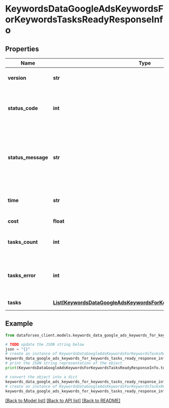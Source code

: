 # KeywordsDataGoogleAdsKeywordsForKeywordsTasksReadyResponseInfo


## Properties

Name | Type | Description | Notes
------------ | ------------- | ------------- | -------------
**version** | **str** | the current version of the API | [optional] 
**status_code** | **int** | general status code you can find the full list of the response codes here | [optional] 
**status_message** | **str** | general informational message you can find the full list of general informational messages here | [optional] 
**time** | **str** | total execution time, seconds | [optional] 
**cost** | **float** | total tasks cost, USD | [optional] 
**tasks_count** | **int** | the number of tasks in the tasks array | [optional] 
**tasks_error** | **int** | the number of tasks in the tasks array returned with an error | [optional] 
**tasks** | [**List[KeywordsDataGoogleAdsKeywordsForKeywordsTasksReadyTaskInfo]**](KeywordsDataGoogleAdsKeywordsForKeywordsTasksReadyTaskInfo.md) | array of tasks | [optional] 

## Example

```python
from dataforseo_client.models.keywords_data_google_ads_keywords_for_keywords_tasks_ready_response_info import KeywordsDataGoogleAdsKeywordsForKeywordsTasksReadyResponseInfo

# TODO update the JSON string below
json = "{}"
# create an instance of KeywordsDataGoogleAdsKeywordsForKeywordsTasksReadyResponseInfo from a JSON string
keywords_data_google_ads_keywords_for_keywords_tasks_ready_response_info_instance = KeywordsDataGoogleAdsKeywordsForKeywordsTasksReadyResponseInfo.from_json(json)
# print the JSON string representation of the object
print(KeywordsDataGoogleAdsKeywordsForKeywordsTasksReadyResponseInfo.to_json())

# convert the object into a dict
keywords_data_google_ads_keywords_for_keywords_tasks_ready_response_info_dict = keywords_data_google_ads_keywords_for_keywords_tasks_ready_response_info_instance.to_dict()
# create an instance of KeywordsDataGoogleAdsKeywordsForKeywordsTasksReadyResponseInfo from a dict
keywords_data_google_ads_keywords_for_keywords_tasks_ready_response_info_from_dict = KeywordsDataGoogleAdsKeywordsForKeywordsTasksReadyResponseInfo.from_dict(keywords_data_google_ads_keywords_for_keywords_tasks_ready_response_info_dict)
```
[[Back to Model list]](../README.md#documentation-for-models) [[Back to API list]](../README.md#documentation-for-api-endpoints) [[Back to README]](../README.md)


